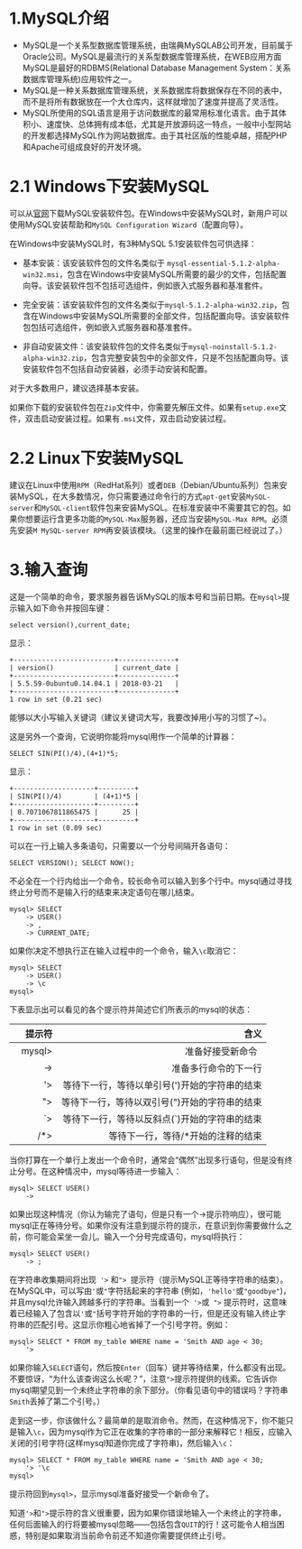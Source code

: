 # 1.MySQL介绍

- MySQL是一个关系型数据库管理系统，由瑞典MySQLAB公司开发，目前属于Oracle公司。MySQL是最流行的关系型数据库管理系统，在WEB应用方面MySQL是最好的RDBMS(Relational Database Management System：关系数据库管理系统)应用软件之一。
- MySQL是一种关系数据库管理系统，关系数据库将数据保存在不同的表中，而不是将所有数据放在一个大仓库内，这样就增加了速度并提高了灵活性。
- MySQL所使用的SQL语言是用于访问数据库的最常用标准化语言。由于其体积小、速度快、总体拥有成本低，尤其是开放源码这一特点，一般中小型网站的开发都选择MySQL作为网站数据库。由于其社区版的性能卓越，搭配PHP和Apache可组成良好的开发环境。

# 2.1 Windows下安装MySQL 

可以从[官网](https://dev.mysql.com/downloads/)下载MySQL安装软件包。在Windows中安装MySQL时，新用户可以使用MySQL安装帮助和`MySQL Configuration Wizard`（配置向导）。

在Windows中安装MySQL时，有3种MySQL 5.1安装软件包可供选择：

- 基本安装：该安装软件包的文件名类似于 `mysql-essential-5.1.2-alpha-win32.msi`，包含在Windows中安装MySQL所需要的最少的文件，包括配置向导。该安装软件包不包括可选组件，例如嵌入式服务器和基准套件。

- 完全安装：该安装软件包的文件名类似于`mysql-5.1.2-alpha-win32.zip`，包含在Windows中安装MySQL所需要的全部文件，包括配置向导。该安装软件包包括可选组件，例如嵌入式服务器和基准套件。

- 非自动安装文件：该安装软件包的文件名类似于`mysql-noinstall-5.1.2-alpha-win32.zip`，包含完整安装包中的全部文件，只是不包括配置向导。该安装软件包不包括自动安装器，必须手动安装和配置。

对于大多数用户，建议选择基本安装。

如果你下载的安装软件包在`Zip`文件中，你需要先解压文件。如果有`setup.exe`文件，双击启动安装过程。如果有`.msi`文件，双击启动安装过程。

# 2.2 Linux下安装MySQL

建议在Linux中使用`RPM`（RedHat系列）或者`DEB`（Debian/Ubuntu系列）包来安装MySQL，在大多数情况，你只需要通过命令行的方式`apt-get`安装`MySQL-server`和`MySQL-client`软件包来安装MySQL。在标准安装中不需要其它的包。如果你想要运行含更多功能的`MySQL-Max`服务器，还应当安装`MySQL-Max RPM`。必须先安装`M MySQL-server RPM`再安装该模块。（这里的操作在最前面已经说过了。）

# 3.输入查询

这是一个简单的命令，要求服务器告诉MySQL的版本号和当前日期。在`mysql>`提示输入如下命令并按回车键：
```
select version(),current_date;
```
显示：
```
+-------------------------+--------------+
| version()               | current_date |
+-------------------------+--------------+
| 5.5.59-0ubuntu0.14.04.1 | 2018-03-21   |
+-------------------------+--------------+
1 row in set (0.21 sec)
```
能够以大小写输入关键词（建议关键词大写，我要改掉用小写的习惯了~）。

这是另外一个查询，它说明你能将mysql用作一个简单的计算器：
```
SELECT SIN(PI()/4),(4+1)*5;
```
显示：
```
+--------------------+---------+
| SIN(PI()/4)        | (4+1)*5 |
+--------------------+---------+
| 0.7071067811865475 |      25 |
+--------------------+---------+
1 row in set (0.09 sec)
```
可以在一行上输入多条语句，只需要以一个分号间隔开各语句：
```
SELECT VERSION(); SELECT NOW();
```
不必全在一个行内给出一个命令，较长命令可以输入到多个行中。mysql通过寻找终止分号而不是输入行的结束来决定语句在哪儿结束。
```
mysql> SELECT
    -> USER()
    -> ,
    -> CURRENT_DATE;
```
如果你决定不想执行正在输入过程中的一个命令，输入`\c`取消它：
```
mysql> SELECT
    -> USER()
    -> \c
mysql>
```
下表显示出可以看见的各个提示符并简述它们所表示的mysql的状态：

|  提示符 |含义 |
|---:|--:|
|    mysql>|准备好接受新命令    |
|->|准备多行命令的下一行|
|'>|等待下一行，等待以单引号(')开始的字符串的结束|
|">|等待下一行，等待以双引号(")开始的字符串的结束|
|`>|等待下一行，等待以反斜点(`)开始的字符串的结束|
|/*>|等待下一行，等待/*开始的注释的结束|

当你打算在一个单行上发出一个命令时，通常会“偶然”出现多行语句，但是没有终止分号。在这种情况中，mysql等待进一步输入：
```
mysql> SELECT USER()
    ->
```
如果出现这种情况（你认为输完了语句，但是只有一个->提示符响应），很可能mysql正在等待分号。如果你没有注意到提示符的提示，在意识到你需要做什么之前，你可能会呆坐一会儿。输入一个分号完成语句，mysql将执行：
```
mysql> SELECT USER()
    -> ;
```
在字符串收集期间将出现` '>` 和`"> `提示符（提示MySQL正等待字符串的结束）。在MySQL中，可以写由`'`或`"`字符括起来的字符串 (例如，`'hello'`或`"goodbye"`)，并且mysql允许输入跨越多行的字符串。当看到一个` '>`或` ">` 提示符时，这意味着已经输入了包含以`'`或`"`括号字符开始的字符串的一行，但是还没有输入终止字符串的匹配引号。这显示你粗心地省掉了一个引号字符。例如：
```
mysql> SELECT * FROM my_table WHERE name = 'Smith AND age < 30;
    '>
```
如果你输入`SELECT`语句，然后按`Enter`（回车）键并等待结果，什么都没有出现。不要惊讶，“为什么该查询这么长呢？”，注意`">`提示符提供的线索。它告诉你mysql期望见到一个未终止字符串的余下部分。（你看见语句中的错误吗？字符串`Smith`丢掉了第二个引号。）

走到这一步，你该做什么？最简单的是取消命令。然而，在这种情况下，你不能只是输入`\c`，因为mysql作为它正在收集的字符串的一部分来解释它！相反，应输入关闭的引号字符(这样mysql知道你完成了字符串)，然后输入`\c`：
```
mysql> SELECT * FROM my_table WHERE name = 'Smith AND age < 30;
    '> '\c
mysql>
```
提示符回到`mysql>`，显示mysql准备好接受一个新命令了。

知道`'>`和`">`提示符的含义很重要，因为如果你错误地输入一个未终止的字符串，任何后面输入的行将要被mysql忽略——包括包含`QUIT`的行！这可能令人相当困惑，特别是如果取消当前命令前还不知道你需要提供终止引号。





